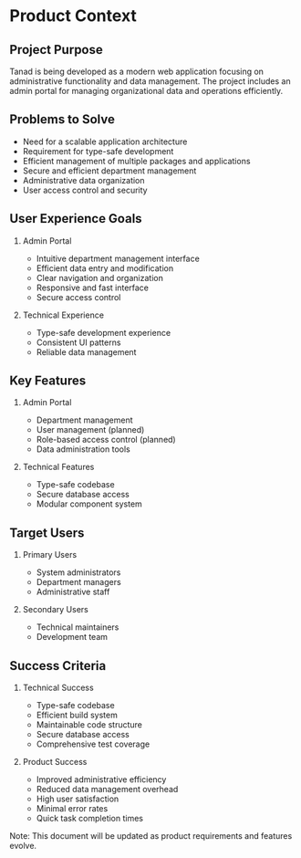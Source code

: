 # Product Context

## Project Purpose
Tanad is being developed as a modern web application focusing on administrative functionality and data management. The project includes an admin portal for managing organizational data and operations efficiently.

## Problems to Solve
- Need for a scalable application architecture
- Requirement for type-safe development
- Efficient management of multiple packages and applications
- Secure and efficient department management
- Administrative data organization
- User access control and security

## User Experience Goals
1. Admin Portal
   - Intuitive department management interface
   - Efficient data entry and modification
   - Clear navigation and organization
   - Responsive and fast interface
   - Secure access control

2. Technical Experience
   - Type-safe development experience
   - Consistent UI patterns
   - Reliable data management

## Key Features
1. Admin Portal
   - Department management
   - User management (planned)
   - Role-based access control (planned)
   - Data administration tools

2. Technical Features
   - Type-safe codebase
   - Secure database access
   - Modular component system

## Target Users
1. Primary Users
   - System administrators
   - Department managers
   - Administrative staff

2. Secondary Users
   - Technical maintainers
   - Development team

## Success Criteria
1. Technical Success
   - Type-safe codebase
   - Efficient build system
   - Maintainable code structure
   - Secure database access
   - Comprehensive test coverage

2. Product Success
   - Improved administrative efficiency
   - Reduced data management overhead
   - High user satisfaction
   - Minimal error rates
   - Quick task completion times

Note: This document will be updated as product requirements and features evolve. 